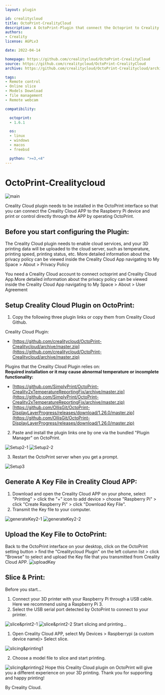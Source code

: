 ```yaml
---
layout: plugin

id: crealitycloud
title: OctoPrint-CrealityCloud
description: A OctoPrint-Plugin that connect the Octoprint to Creality Could
authors:
- Creality
license: AGPLv3

date: 2022-04-14

homepage: https://github.com/crealitycloud/OctoPrint-CrealityCloud
source: https://github.com/crealitycloud/OctoPrint-CrealityCloud
archive: https://github.com/crealitycloud/OctoPrint-Crealitycloud/archive/master.zip

tags:
- Remote control
- Online slice
- Models Download
- file management
- Remote webcam

compatibility:

  octoprint:
  - 1.6.1

  os:
  - linux
  - windows
  - macos
  - freebsd

  python: ">=3,<4"
---
```

# OctoPrint-Crealitycloud


![main](/assets/img/plugins/crealitycloud/main.png)

Creality Cloud plugin needs to be installed in the OctoPrint interface so that you can connect the Creality Cloud APP to the Raspberry Pi device and print or control directly through the APP by operating OctoPrint.

## **Before you start configuring the Plugin:**

The Creality Cloud plugin needs to enable cloud services, and your 3D printing data will be uploaded to the cloud server, such as temperature, printing speed, printing status, etc. More detailed information about the privacy policy can be viewed inside the Creality Cloud App navigating to My Space > About > Privacy Policy

You need a Creality Cloud account to connect octoprint and Creality Cloud App.More detailed information about the privacy policy can be viewed inside the Creality Cloud App navigating to My Space > About > User Agreement

## **Setup Creality Cloud Plugin on OctoPrint:**
1. Copy the following three plugin links or copy them from Creality Cloud Github.



Creality Cloud Plugin:

- [https://github.com/crealitycloud/OctoPrint-Crealitycloud/archive/master.zip](https://github.com/crealitycloud/OctoPrint-Crealitycloud/archive/master.zip)



Plugins that the Creality Cloud Plugin relies on:  
**Required installation or it may cause abnormal temperature or incomplete functionality:**

- [https://github.com/SimplyPrint/OctoPrint-Creality2xTemperatureReportingFix/archive/master.zip](https://github.com/SimplyPrint/OctoPrint-Creality2xTemperatureReportingFix/archive/master.zip)
- [https://github.com/OllisGit/OctoPrint-DisplayLayerProgress/releases/download/1.26.0/master.zip](https://github.com/OllisGit/OctoPrint-DisplayLayerProgress/releases/download/1.26.0/master.zip)




2. Paste and install the plugin links one by one via the bundled "Plugin Manager" on OctoPrint.

![Setup2-1](/assets/img/plugins/crealitycloud/Setup2-1.png)
![Setup2-2](/assets/img/plugins/crealitycloud/Setup2-2.png)

3. Restart the OctoPrint server when you get a prompt.

![Setup3](/assets/img/plugins/crealitycloud/Setup3.png)
## **Generate A Key File in Creality Cloud APP:**

1.  Download and open the Creality Cloud APP on your phone, select "Printing" > click the "+" icon to add device > choose "Raspberry Pi" > click "Create Raspberry Pi" > click "Download Key File". 
1.  Transmit the Key file to your computer. 

![generateKey2-1](/assets/img/plugins/crealitycloud/generateKey2-1.png)
![generateKey2-2](/assets/img/plugins/crealitycloud/generateKey2-2.png)
## **Upload the Key File to OctoPrint:**
Back to the OctoPrint interface on your desktop, click on the OctoPrint setting button > find the "Crealitycloud Plugin" on the left column list > click "Browse" to select and upload the Key file that you transmitted from Creality Cloud APP.
![uploadKey](/assets/img/plugins/crealitycloud/uploadKey.png)
## **Slice & Print:**
Before you start...

1.  Connect your 3D printer with your Raspberry Pi through a USB cable. Here we recommend using a Raspberry Pi 3. 
1.  Select the USB serial port detected by OctoPrint to connect to your printer. 

![slice&print2-1](/assets/img/plugins/crealitycloud/slice&print2-1.png)
![slice&print2-2](/assets/img/plugins/crealitycloud/slice&print2-2.png)
Start slicing and printing...

1. Open Creality Cloud APP, select My Devices > Raspberrypi (a custom device name)> Select slice.

![slicing&printing1](/assets/img/plugins/crealitycloud/slicing&printing1.png)

2. Choose a model file to slice and start printing.

![slicing&printing2](/assets/img/plugins/crealitycloud/slicing&printing2.png)
Hope this Creality Cloud plugin on OctoPrint will give you a different experience on your 3D printing. Thank you for supporting and happy printing!


By Creality Cloud. 
